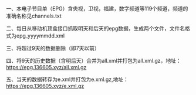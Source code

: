 一、本电子节目单（EPG）含央视，卫视，福建，数字频道等119个频道，频道的准确名称见channels.txt


二、每日从移动机顶盒接口抓取明天和后天的epg数据，生成两个文件，文件名格式为epg_yyyymmdd.xml


三、将超过9天的数据删除（即7天以前）


四、将9天的历史数据（含明后天）合并为all.xml并打包为all.xml.gz，地址：https://epg.136605.xyz/all.xml.gz


五、当天的数据转存为e.xml并打包为e.xml.gz,地址：https://epg.136605.xyz/e.xml.gz

